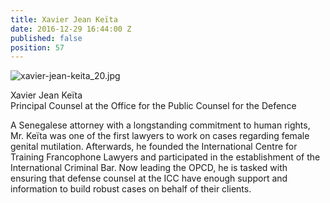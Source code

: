 ```yaml
---
title: Xavier Jean Keïta
date: 2016-12-29 16:44:00 Z
published: false
position: 57
---
```


![xavier-jean-keita_20.jpg](/uploads/xavier-jean-keita_20.jpg)

Xavier Jean Keïta <br> Principal Counsel at the Office for the Public Counsel for the Defence

A Senegalese attorney with a longstanding commitment to human rights, Mr. Keïta was one of the first lawyers to work on cases regarding female genital mutilation. Afterwards, he founded the International Centre for Training Francophone Lawyers and participated in the establishment of the International Criminal Bar. Now leading the OPCD, he is tasked with ensuring that defense counsel at the ICC have enough support and information to build robust cases on behalf of their clients.